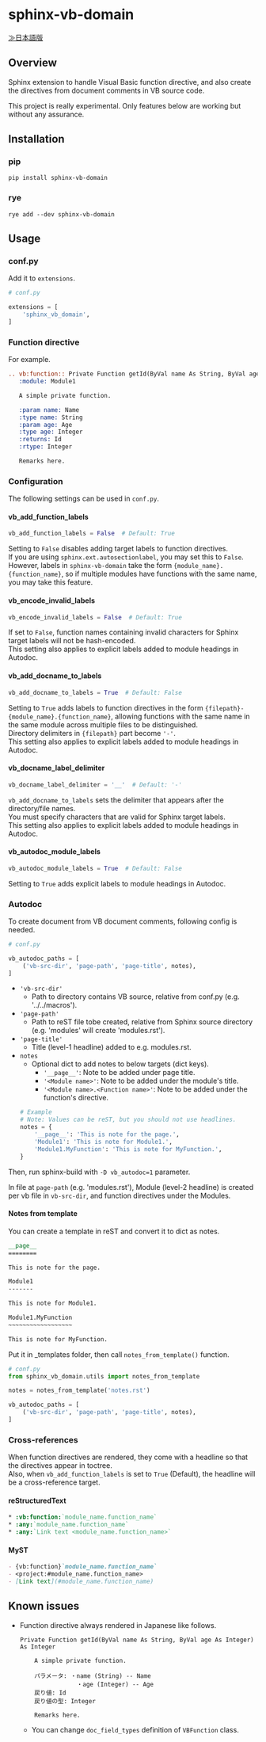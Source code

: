 # sphinx-vb-domain

[≫日本語版](https://github.com/satamame/sphinx-vb-domain/blob/main/README_ja.md)

## Overview

Sphinx extension to handle Visual Basic function directive, and also create the directives from document comments in VB source code.

This project is really experimental. Only features below are working but without any assurance.

## Installation

### pip

```
pip install sphinx-vb-domain
```

### rye

```
rye add --dev sphinx-vb-domain
```

## Usage

### conf.py

Add it to `extensions`.

```python
# conf.py

extensions = [
    'sphinx_vb_domain',
]
```

### Function directive

For example.

```restructuredtext
.. vb:function:: Private Function getId(ByVal name As String, ByVal age As Integer) As Integer
   :module: Module1

   A simple private function.

   :param name: Name
   :type name: String
   :param age: Age
   :type age: Integer
   :returns: Id
   :rtype: Integer

   Remarks here.
```

### Configuration

The following settings can be used in `conf.py`.

#### vb_add_function_labels

```python
vb_add_function_labels = False  # Default: True
```

Setting to `False` disables adding target labels to function directives.  
If you are using `sphinx.ext.autosectionlabel`, you may set this to `False`.  
However, labels in `sphinx-vb-domain` take the form `{module_name}.{function_name}`, so if multiple modules have functions with the same name, you may take this feature.

#### vb_encode_invalid_labels

```python
vb_encode_invalid_labels = False  # Default: True
```

If set to `False`, function names containing invalid characters for Sphinx target labels will not be hash-encoded.  
This setting also applies to explicit labels added to module headings in Autodoc.

#### vb_add_docname_to_labels

```python
vb_add_docname_to_labels = True  # Default: False
```

Setting to `True` adds labels to function directives in the form `{filepath}-{module_name}.{function_name}`, allowing functions with the same name in the same module across multiple files to be distinguished.  
Directory delimiters in `{filepath}` part become `'-'`.  
This setting also applies to explicit labels added to module headings in Autodoc.

#### vb_docname_label_delimiter

```python
vb_docname_label_delimiter = '__'  # Default: '-'
```

`vb_add_docname_to_labels` sets the delimiter that appears after the directory/file names.  
You must specify characters that are valid for Sphinx target labels.  
This setting also applies to explicit labels added to module headings in Autodoc.

#### vb_autodoc_module_labels

```python
vb_autodoc_module_labels = True  # Default: False
```

Setting to `True` adds explicit labels to module headings in Autodoc.

### Autodoc

To create document from VB document comments, following config is needed.

```python
# conf.py

vb_autodoc_paths = [
    ('vb-src-dir', 'page-path', 'page-title', notes),
]
```

- `'vb-src-dir'`
    - Path to directory contains VB source, relative from conf.py (e.g. '../../macros').
- `'page-path'`
    - Path to reST file tobe created, relative from Sphinx source directory (e.g. 'modules' will create 'modules.rst').
- `'page-title'`
    - Title (level-1 headline) added to e.g. modules.rst.
- `notes`
    - Optional dict to add notes to below targets (dict keys).
        - `'__page__'`: Note to be added under page title.
        - `'<Module name>'`: Note to be added under the module's title.
        - `'<Module name>.<Function name>'`: Note to be added under the function's directive.
    ```python
    # Example
    # Note: Values can be reST, but you should not use headlines.
    notes = {
        '__page__': 'This is note for the page.',
        'Module1': 'This is note for Module1.',
        'Module1.MyFunction': 'This is note for MyFunction.',
    }
    ```

Then, run sphinx-build with `-D vb_autodoc=1` parameter.

In file at `page-path` (e.g. 'modules.rst'), Module (level-2 headline) is created per vb file in `vb-src-dir`, and function directives under the Modules.

#### Notes from template

You can create a template in reST and convert it to dict as notes.

```restructuredtext
__page__
========

This is note for the page.

Module1
-------

This is note for Module1.

Module1.MyFunction
~~~~~~~~~~~~~~~~~~

This is note for MyFunction.
```

Put it in _templates folder, then call `notes_from_template()` function.

```python
# conf.py
from sphinx_vb_domain.utils import notes_from_template

notes = notes_from_template('notes.rst')

vb_autodoc_paths = [
    ('vb-src-dir', 'page-path', 'page-title', notes),
]
```

### Cross-references

When function directives are rendered, they come with a headline so that the directives appear in toctree.  
Also, when `vb_add_function_labels` is set to `True` (Default), the headline will be a cross-reference target.

#### reStructuredText

```restructuredtext
* :vb:function:`module_name.function_name`
* :any:`module_name.function_name`
* :any:`Link text <module_name.function_name>`
```

#### MyST

```markdown
- {vb:function}`module_name.function_name`
- <project:#module_name.function_name>
- [Link text](#module_name.function_name)
```

## Known issues

- Function directive always rendered in Japanese like follows.
    ```
    Private Function getId(ByVal name As String, ByVal age As Integer) As Integer
    
        A simple private function.

        パラメータ: ・name (String) -- Name
                    ・age (Integer) -- Age
        戻り値: Id
        戻り値の型: Integer

        Remarks here.
    ```
    - You can change `doc_field_types` definition of `VBFunction` class.

